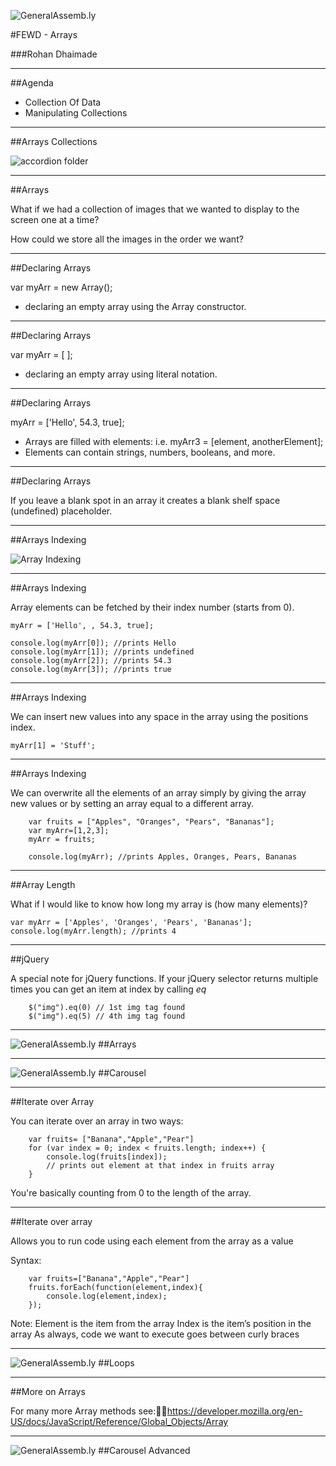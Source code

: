 ![GeneralAssemb.ly](../../img/icons/FEWD_Logo.png)

#FEWD - Arrays

###Rohan Dhaimade

---


##Agenda

*	Collection Of Data
*	Manipulating Collections

---


##Arrays Collections


![accordion folder](../../img/unit_1/accordian.jpg)

---


##Arrays

What if we had a collection of images that we wanted to display to the screen one at a time?

How could we store all the images in the order we want?

---

##Declaring Arrays

var myArr = new Array();

*	declaring an empty array using the Array constructor.

---


##Declaring Arrays

var myArr = [ ];

*	declaring an empty array using literal notation.

---

##Declaring Arrays

myArr = ['Hello', 54.3, true];

*	Arrays are filled with elements: i.e. myArr3 = [element, anotherElement];
*	Elements can contain strings, numbers, booleans, and more.


---

##Declaring Arrays


If you leave a blank spot in an array it creates a blank shelf space (undefined) placeholder.

---


##Arrays Indexing

![Array Indexing](../../img/unit_1/array_index_diagram.png)


---


##Arrays Indexing

Array elements can be fetched by their index number (starts from 0).

	myArr = ['Hello', , 54.3, true];

	console.log(myArr[0]); //prints Hello
	console.log(myArr[1]); //prints undefined
	console.log(myArr[2]); //prints 54.3
	console.log(myArr[3]); //prints true

---


##Arrays Indexing

We can insert new values into any space in the array using the positions index.

	myArr[1] = 'Stuff';


---


##Arrays Indexing

We can overwrite all the elements of an array simply by giving the array new values or by setting an array equal to a different array.

```
	var fruits = ["Apples", "Oranges", "Pears", "Bananas"];
	var myArr=[1,2,3];
	myArr = fruits;

	console.log(myArr); //prints Apples, Oranges, Pears, Bananas
```

---

##Array Length

What if I would like to know how long my array is (how many elements)?

	var myArr = ['Apples', 'Oranges', 'Pears', 'Bananas'];
	console.log(myArr.length); //prints 4


---

##jQuery

A special note for jQuery functions. If your jQuery selector returns multiple times you can get an item at index by calling *eq*

```
	$("img").eq(0) // 1st img tag found
	$("img").eq(5) // 4th img tag found
```

---


![GeneralAssemb.ly](../../img/icons/code_along.png)
##Arrays

---


![GeneralAssemb.ly](../../img/icons/exercise_icon_md.png)
##Carousel


---



##Iterate over Array

You can iterate over an array in two ways:

```
	var fruits= ["Banana","Apple","Pear"]
	for (var index = 0; index < fruits.length; index++) {
		console.log(fruits[index]);
		// prints out element at that index in fruits array
	}
```

You're basically counting from 0 to the length of the array.

---

##Iterate over array

Allows you to run code using each element from the array as a value

Syntax:

```
	var fruits=["Banana","Apple","Pear"]
	fruits.forEach(function(element,index){
		console.log(element,index);
	});
```


Note:
Element is the item from the array
Index is the item’s position in the array
As always, code we want to execute goes between curly braces

---


![GeneralAssemb.ly](../../img/icons/code_along.png)
##Loops

---


##More on Arrays

For many more Array methods see:https://developer.mozilla.org/en-US/docs/JavaScript/Reference/Global_Objects/Array


---


![GeneralAssemb.ly](../../img/icons/exercise_icon_md.png)
##Carousel Advanced

